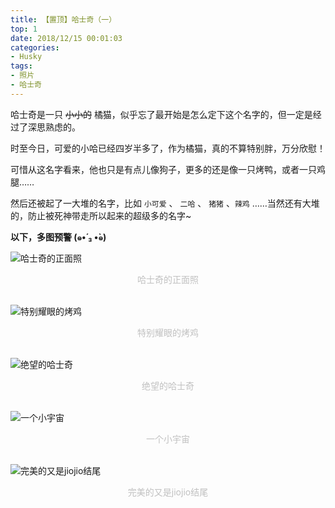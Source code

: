 ```yaml
---
title: 【置顶】哈士奇（一）
top: 1
date: 2018/12/15 00:01:03
categories:
- Husky
tags:
- 照片
- 哈士奇
---
```


哈士奇是一只 ~~小小的~~ 橘猫，似乎忘了最开始是怎么定下这个名字的，但一定是经过了深思熟虑的。

时至今日，可爱的小哈已经四岁半多了，作为橘猫，真的不算特别胖，万分欣慰！

可惜从这名字看来，他也只是有点儿像狗子，更多的还是像一只烤鸭，或者一只鸡腿……

然后还被起了一大堆的名字，比如 `小可爱` 、 `二哈` 、 `猪猪` 、`辣鸡` ……当然还有大堆的，防止被死神带走所以起来的超级多的名字~

**以下，多图预警 (๑•́ ₃ •̀๑)**
<!-- more --> 

![哈士奇的正面照](/pic/20181215-哈士奇（一）-哈士奇的正面照.jpeg)
<center><font color="#C0C0C0">哈士奇的正面照</font></center>

<br>

![特别耀眼的烤鸡](/pic/20181215-哈士奇（一）-特别耀眼的烤鸡.jpeg)
<center><font color="#C0C0C0">特别耀眼的烤鸡</font></center>

<br>

![绝望的哈士奇](/pic/20181215-哈士奇（一）-绝望的哈士奇.jpeg)
<center><font color="#C0C0C0">绝望的哈士奇</font></center>

<br>

![一个小宇宙](/pic/20181215-哈士奇（一）-一个小宇宙.jpeg)
<center><font color="#C0C0C0">一个小宇宙</font></center>

<br>

![完美的又是jiojio结尾](/pic/20181215-哈士奇（一）-完美的又是jiojio结尾.jpeg)
<center><font color="#C0C0C0">完美的又是jiojio结尾</font></center>